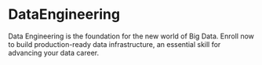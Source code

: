 # DataEngineering
Data Engineering is the foundation for the new world of Big Data. Enroll now to build production-ready data infrastructure, an essential skill for advancing your data career.

